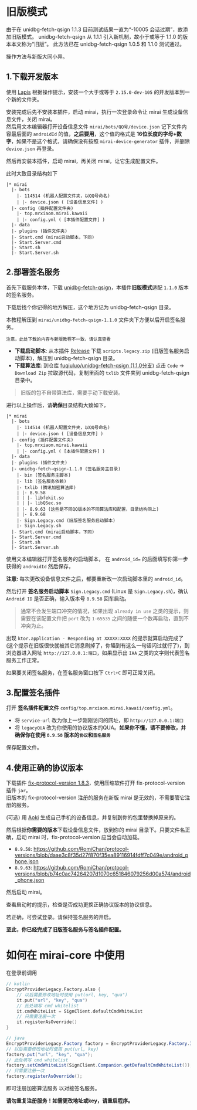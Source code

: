# 旧版模式

由于在 unidbg-fetch-qsign 1.1.3 目前测试结果一直为“-10005 会话过期”，故添加旧版模式。
unidbg-fetch-qsign 从 1.1.1 引入新机制，故小于或等于 1.1.0 的版本本文称为“旧版”。
此方法已在 unidbg-fetch-qsign 1.0.5 和 1.1.0 测试通过。

操作方法与新版大同小异。

## 1.下载开发版本


使用 [Lapis](https://mirai.mamoe.net/topic/2333) 根据操作提示，安装一个大于或等于 `2.15.0-dev-105` 的开发版本到一个新的文件夹。  

安装完成后先不安装本插件，启动 mirai，执行一次登录命令让 mirai 生成设备信息文件，关闭 mirai。  
然后用文本编辑器打开设备信息文件 `mirai/bots/QQ号/device.json`
记下文件内容最后面的 `androidId` 的值，**之后要用**，这个值的格式是 **16位长度的字母+数字**，如果不是这个格式，请确保没有按照 `mirai-device-generator` 插件，并删除 `device.json` 再登录。

然后再安装本插件，启动 mirai，再关闭 mirai，让它生成配置文件。

此时大致目录结构如下
```
|* mirai
  |- bots
    |- 114514 (机器人配置文件夹，以QQ号命名)
    | |- device.json ( [设备信息文件] )
  |- config (插件配置文件夹)
    |- top.mrxiaom.mirai.kawaii
    | |- config.yml ( [本插件配置文件] )
  |- data
  |- plugins (插件文件夹)
  |- Start.cmd (mirai启动脚本，下同)
  |- Start.Server.cmd
  |- Start.sh
  |- Start.Server.sh
```

## 2.部署签名服务

首先下载服务本体，下载 [unidbg-fetch-qsign](https://github.com/fuqiuluo/unidbg-fetch-qsign/releases)，本插件**旧版模式**适配 `1.1.0` 版本的签名服务。

下载后找个你记得的地方解压，这个地方记为 unidbg-fetch-qsign 目录。

本教程解压到 `mirai/unidbg-fetch-qsign-1.1.0` 文件夹下方便以后开启签名服务。

`注意，此处下载的内容与新版教程不一致，请认真查看`

* **下载启动脚本**: 从本插件 [Release](https://github.com/MrXiaoM/KawaiiMiku/releases) 下载 `scripts.legacy.zip` (旧版签名服务启动脚本)，解压到 unidbg-fetch-qsign 目录。
* **下载算法库**: 到仓库 [fuqiuluo/unidbg-fetch-qsign (1.1.0分支)](https://github.com/fuqiuluo/unidbg-fetch-qsign/tree/1.1.0) 点击 `Code` -> `Download Zip` 拉取源代码，复制里面的 `txlib` 文件夹到 unidbg-fetch-qsign 目录中。

> 旧版的包不自带算法库，需要手动下载安装。

进行以上操作后，请**确保**目录结构大致如下，
```
|* mirai
  |- bots
    |- 114514 (机器人配置文件夹，以QQ号命名)
    | |- device.json ( [设备信息文件] )
  |- config (插件配置文件夹)
    |- top.mrxiaom.mirai.kawaii
    | |- config.yml ( [本插件配置文件] )
  |- data
  |- plugins (插件文件夹)
  |- unidbg-fetch-qsign-1.1.0 (签名服务主目录)
    |- bin (签名服务主脚本)
    |- lib (签名服务依赖)
    |- txlib (腾讯加密算法库)
    | |- 8.9.58
    | | |- libfekit.so
    | | |- libQSec.so
    | |- 8.9.63 (这些是不同QQ版本的不同算法库和配置，目录结构同上)
    | |- 8.9.68
    |- Sign.Legacy.cmd (旧版签名服务启动脚本)
    |- Sign.Legacy.sh
  |- Start.cmd (mirai启动脚本，下同)
  |- Start.Server.cmd
  |- Start.sh
  |- Start.Server.sh
```

使用文本编辑器打开签名服务的启动脚本，
在 `android_id=` 的后面填写你第一步获得的 `androidId` 然后保存，

**注意:** 每次更改设备信息文件之后，都要重新改一次启动脚本里的 `android_id`。

然后打开 **签名服务启动脚本** `Sign.Legacy.cmd` (Linux 是 `Sign.Legacy.sh`)，确认 `Android ID` 是否正确，输入版本号 `8.9.58` 回车启动。

> 通常不会发生端口冲突的情况，如果出现 `already in use` 之类的提示，则需要在该配置文件把 `port` 改为 `1-65535` 之间的随便一个数再启动，直到不冲突为止。

出现 `ktor.application - Responding at XXXXX:XXXX` 的提示就算启动完成了 (这个提示在旧版很快就被其它消息刷掉了，你瞄到有这么一句话闪过就行了)，到浏览器进入网址 `http://127.0.0.1:端口`，如果显示出 `IAA` 之类的文字则代表签名服务工作正常。

如果要关闭签名服务，在签名服务窗口按下 `Ctrl+C` 即可正常关闭。

## 3.配置签名插件

打开 **签名插件配置文件** `config/top.mrxiaom.mirai.kawaii/config.yml`。
* 将 `service-url` 改为你上一步刚刚访问的网址，即 `http://127.0.0.1:端口`
* 将 `legacyQUA` 改为你使用的协议版本的QUA。**如果你不懂，请不要修改，并确保你在使用 `8.9.58` 版本的`协议`和`签名服务`**

保存配置文件。


## 4.使用正确的协议版本

下载插件 [fix-protocol-version 1.8.3](https://github.com/cssxsh/fix-protocol-version/releases/tag/v1.8.3)，使用压缩软件打开 fix-protocol-version 插件 `jar`。  
旧版本的 fix-protocol-version 注册的服务在新版 mirai 是无效的，不需要管它注册的服务。

(可选) 用 [Aoki](https://github.com/MrXiaoM/Aoki) 生成自己手机的设备信息，并复制到你的包里替换掉原来的。

然后根据**你需要的版本**下载设备信息文件，放到你的 mirai 目录下。只要文件名正确，启动 mirai 时，fix-protocol-version 应当会自动加载。
* `8.9.58`: https://github.com/RomiChan/protocol-versions/blob/daae3c8f35d27f870f35ea89116914fdff7c049e/android_phone.json
* `8.9.63`: https://github.com/RomiChan/protocol-versions/blob/b74c0ac74264207d1070c651846079256d00a574/android_phone.json

然后启动 mirai。

查看启动时的提示，检查是否成功更换正确协议版本的协议信息。

若正确，可尝试登录。请保持签名服务的开启。

**至此，你已经完成了旧版签名服务与签名插件配置。**

# 如何在 mirai-core 中使用

在登录前调用

```kotlin
// kotlin
EncryptProviderLegacy.Factory.also {
    // 以后需要修改地址时使用 put(url, key, "qua")
    it.put("url", "key", "qua")
    // 此处填写 cmd whitelist
    it.cmdWhiteList = SignClient.defaultCmdWhiteList
    // 只需要注册一次
    it.registerAsOverride()
}
```
```java
// java
EncryptProviderLegacy.Factory factory = EncryptProviderLegacy.Factory.INSTANCE;
// 以后需要修改地址时使用 put(url, key)
factory.put("url", "key", "qua");
// 此处填写 cmd whitelist
factory.setCmdWhiteList(SignClient.Companion.getDefaultCmdWhiteList());
// 只需要注册一次
factory.registerAsOverride();
```
即可注册加密算法服务 以对接签名服务。

**请勿重复注册服务！如需更改地址或key，请重启程序。**
